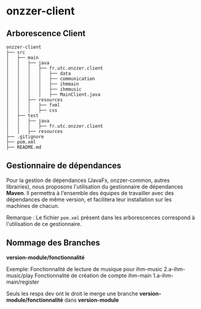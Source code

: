 # onzzer-client




## Arborescence Client

```
onzzer-client
├── src
│   ├── main
│   │   ├── java
│   │	│	├── fr.utc.onzzer.client
│   │	│	│	├── data
│   │	│	│	├── communication
│   │	│	│	├── ihmmain
│   │	│	│	├── ihmmusic
│   │	│	│	├── MainClient.java
│   │	├── resources
│   │	│	├── fxml
│   │	│	├── css
│   ├── test
│   │	├── java
│   │	│	├── fr.utc.onzzer.client
│   │	├── resources
├── .gitignore
├── pom.xml
├── README.md
```


## Gestionnaire de dépendances

Pour la gestion de dépendances (JavaFx, onzzer-common, autres librairies), nous proposons l'utilisation du gestionnaire de dépendances **Maven**. Il permettra à l'ensemble des équipes de travailler avec des dépendances de même version, et facilitera leur installation sur les machines de chacun.

Remarque : Le fichier `pom.xml` présent dans les arborescences correspond à l'utilisation de ce gestionnaire.

## Nommage des Branches

**version-module/fonctionnalité**

Exemple: 
  Fonctionnalité de lecture de musique pour ihm-music
  2.a-ihm-music/play
  Fonctionnalité de création de compte ihm-main
  1.a-ihm-main/register

Seuls les resps dev ont le droit le merge une branche **version-module/fonctionnalité** dans **version-module**
